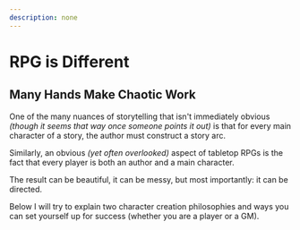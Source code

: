 ```yaml
---
description: none
---
```

# RPG is Different

## Many Hands Make Chaotic Work

One of the many nuances of storytelling that isn't immediately obvious _(though it seems that way once someone points it out)_ is that for every main character of a story, the author must construct a story arc.

Similarly, an obvious _(yet often overlooked)_ aspect of tabletop RPGs is the fact that every player is both an author and a main character.

The result can be beautiful, it can be messy, but most importantly: it can be directed.

Below I will try to explain two character creation philosophies and ways you can set yourself up for success (whether you are a player or a GM).
